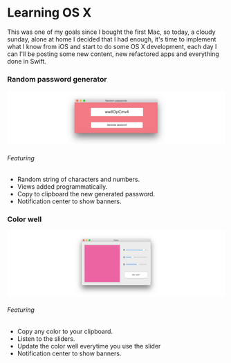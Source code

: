 # Learning OS X

This was one of my goals since I bought the first Mac, so today, a cloudy sunday, alone at home I decided that I had enough, it's time to implement what I know from iOS and start to do some OS X development, each day I can I'll be posting some new content, new refactored apps and everything done in Swift.

### Random password generator

![Random password generator](https://github.com/RamonGilabert/Learning-OS-X/blob/master/Resources/first-app.png)

###### Featuring

- Random string of characters and numbers.
- Views added programmatically.
- Copy to clipboard the new generated password.
- Notification center to show banners.

### Color well

![Color well](https://github.com/RamonGilabert/Learning-OS-X/blob/master/Resources/second-app.png)

###### Featuring

- Copy any color to your clipboard.
- Listen to the sliders.
- Update the color well everytime you use the slider
- Notification center to show banners.